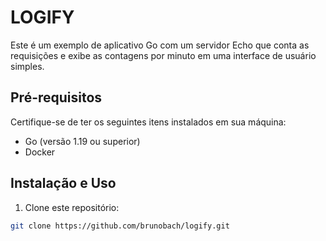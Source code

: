 # LOGIFY

Este é um exemplo de aplicativo Go com um servidor Echo que conta as requisições e exibe as contagens por minuto em uma interface de usuário simples.

## Pré-requisitos

Certifique-se de ter os seguintes itens instalados em sua máquina:

- Go (versão 1.19 ou superior)
- Docker

## Instalação e Uso

1. Clone este repositório:

```sh
git clone https://github.com/brunobach/logify.git